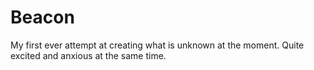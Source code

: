 # Beacon
My first ever attempt at creating what is unknown at the moment. Quite excited and anxious at the same time.

